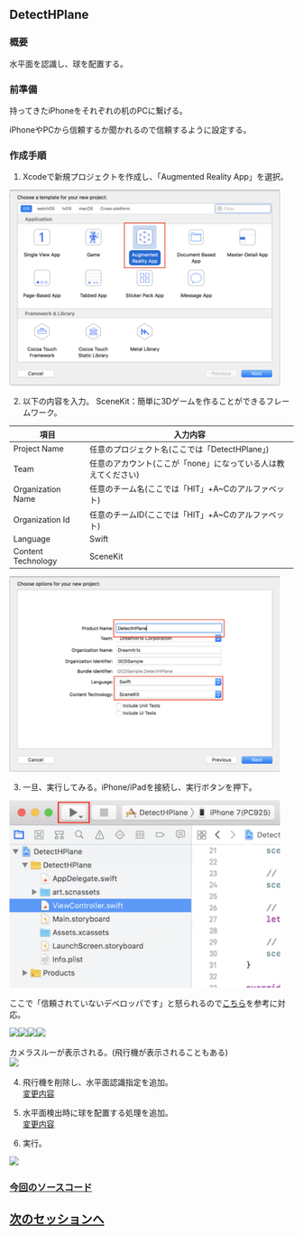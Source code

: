 ## DetectHPlane
### 概要
水平面を認識し、球を配置する。

### 前準備

持ってきたiPhoneをそれぞれの机のPCに繋げる。

iPhoneやPCから信頼するか聞かれるので信頼するように設定する。


### 作成手順  

1. Xcodeで新規プロジェクトを作成し、「Augmented Reality App」を選択。  
<img src="images/detect_hplane_select_ar.png" width="480"/>   

2. 以下の内容を入力。
SceneKit：簡単に3Dゲームを作ることができるフレームワーク。  

|項目|入力内容|
| -- | -- |
|Project Name|任意のプロジェクト名(ここでは「DetectHPlane」)|
|Team|任意のアカウント(ここが「none」になっている人は教えてください)|
|Organization Name|任意のチーム名(ここでは「HIT」+A~Cのアルファベット)|
|Organization Id|任意のチームID(ここでは「HIT」+A~Cのアルファベット)|
|Language|Swift|
|Content Technology|SceneKit|

<img src="images/detect_hplane_select_swift_scene_kit.png" width="480"/>  

3. 一旦、実行してみる。iPhone/iPadを接続し、実行ボタンを押下。  
<img src="images/detect_hplane_initial_run.png" width="480"/>  

   ここで「信頼されていないデベロッパです」と怒られるので[こちら](https://code-schools.com/xcode-error-2/)を参考に対応。
   
   <img src="https://user-images.githubusercontent.com/23329399/53166650-4454c800-3619-11e9-8704-1f6ea35484cb.PNG" width="100px"><img src="https://user-images.githubusercontent.com/23329399/53167337-fe98ff00-361a-11e9-806c-1d800a871f24.PNG" width="100px"><img src="https://user-images.githubusercontent.com/23329399/53167374-140e2900-361b-11e9-8a3e-0ffa0ea9b934.PNG" width="100px"><img src="https://user-images.githubusercontent.com/23329399/53167379-183a4680-361b-11e9-9be5-3a5367eb8991.PNG" width="100px">
   
カメラスルーが表示される。(飛行機が表示されることもある)  
<img src="https://user-images.githubusercontent.com/23329399/53167139-7286d780-361a-11e9-9e4e-d17b771a4363.PNG" width="200"/>  

4. 飛行機を削除し、水平面認識指定を追加。  
<a href="https://github.com/KantaiMishima/ARKit/commit/fa1a59d1e687bc44aa84e66d01cad7b124b076be" target="_blank">変更内容</a>

5. 水平面検出時に球を配置する処理を追加。  
<a href="https://github.com/KantaiMishima/ARKit/commit/91311e4717aafdb1600b29b091b1e3f11121b920" target="_blank">変更内容</a>

6. 実行。
<img src="https://user-images.githubusercontent.com/23329399/53167203-9e09c200-361a-11e9-924f-007df3f06889.PNG" width="200"/>  

### [今回のソースコード](https://raw.githubusercontent.com/KantaiMishima/ARKit/91311e4717aafdb1600b29b091b1e3f11121b920/DetectHPlane/DetectHPlane/ViewController.swift)


## [次のセッションへ](../DetectImage)
